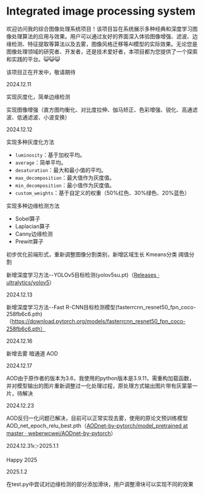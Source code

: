 # Integrated image processing system

欢迎访问我的综合图像处理系统项目！该项目旨在系统展示多种经典和深度学习图像处理算法的应用与效果。用户可以通过友好的界面深入体验图像增强、滤波、边缘检测、特征提取等算法以及去雾，图像风格迁移等AI模型的实际效果。无论您是图像处理领域的研究者、开发者，还是技术爱好者，本项目都为您提供了一个探索和实践的平台。😺😺😺

该项目正在开发中，敬请期待

2024.12.11

实现灰度化，简单边缘检测

实现图像增强（直方图均衡化、对比度拉伸、伽马矫正、色彩增强、锐化、高通滤波、低通滤波、小波变换）



2024.12.12

实现多种灰度化方法

- `luminosity`：基于加权平均。
- `average`：简单平均。
- `desaturation`：最大和最小值的平均。
- `max_decomposition`：最大值作为灰度值。
- `min_decomposition`：最小值作为灰度值。
- `custom_weights`：基于自定义的权重（50%红色、30%绿色、20%蓝色）

实现多种边缘检测方法

- Sobel算子
- Laplacian算子
- Canny边缘检测
- Prewitt算子

初步优化前端形式，重新调整图像分割类别，新增区域生长 Kmeans分类 阈值分割

新增深度学习方法--YOLOv5目标检测(yolov5su.pt)（[Releases · ultralytics/yolov5](https://github.com/ultralytics/yolov5/releases)）



2024.12.13

新增深度学习方法--Fast R-CNN目标检测模型(fasterrcnn_resnet50_fpn_coco-258fb6c6.pth)（https://download.pytorch.org/models/fasterrcnn_resnet50_fpn_coco-258fb6c6.pth）

2024.12.16

新增去雾 暗通道 AOD

2024.12.17

AOD由于原作者的版本为3.6，我使用的python版本是3.9.11，需重构加载函数，并对模型输出的图片重新调整过一化处理过程，原处理方式输出图片带有灰蒙蒙一片，待解决

2024.12.23

AOD反归一化问题已解决，目前可以正常实现去雾，使用的原论文预训练模型AOD_net_epoch_relu_best.pth（[AODnet-by-pytorch/model_pretrained at master · weberwcwei/AODnet-by-pytorch](https://github.com/weberwcwei/AODnet-by-pytorch/tree/master/model_pretrained)）

2024.12.31:point_right:2025.1.1

Happy 2025

2025.1.2

在test.py中尝试对边缘检测的部分添加滑块，用户调整滑块可以实现不同的效果
